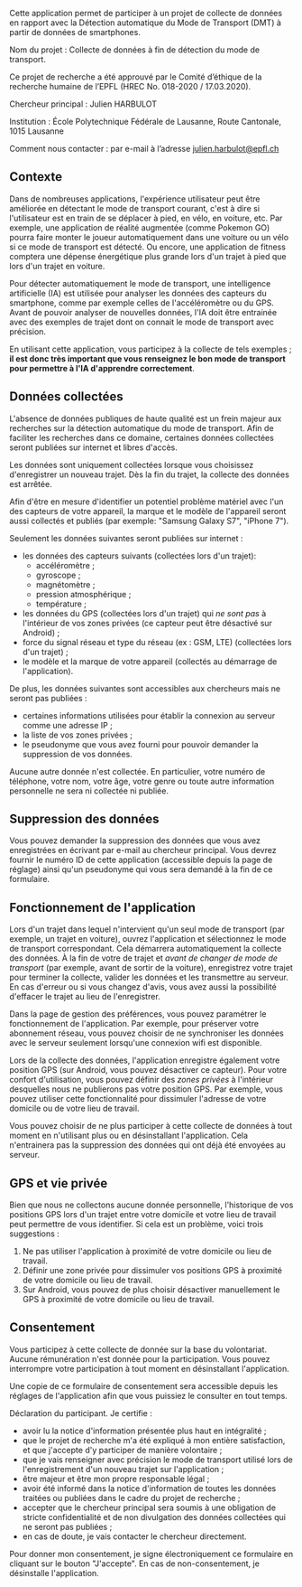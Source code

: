 Cette application permet de participer à un projet de collecte de données en rapport avec la Détection automatique du Mode de Transport (DMT) à partir de données de smartphones.

Nom du projet : Collecte de données à fin de détection du mode de transport.

Ce projet de recherche a été approuvé par le Comité d’éthique de la recherche humaine de l’EPFL
(HREC No.  018-2020 / 17.03.2020).

Chercheur principal : Julien HARBULOT

Institution : École Polytechnique Fédérale de Lausanne, Route Cantonale, 1015 Lausanne

Comment nous contacter : par e-mail à l’adresse julien.harbulot@epfl.ch

## Contexte

Dans de nombreuses applications, l'expérience utilisateur peut être améliorée en détectant le mode de transport courant, c'est à dire si l'utilisateur est en train de se déplacer à pied, en vélo, en voiture, etc. Par exemple, une application de réalité augmentée (comme Pokemon GO) pourra faire monter le joueur automatiquement dans une voiture ou un vélo si ce mode de transport est détecté. Ou encore, une application de fitness comptera une dépense énergétique plus grande lors d'un trajet à pied que lors d'un trajet en voiture.

Pour détecter automatiquement le mode de transport, une intelligence artificielle (IA) est utilisée pour analyser les données des capteurs du smartphone, comme par exemple celles de l'accéléromètre ou du GPS. Avant de pouvoir analyser de nouvelles données, l'IA doit être entrainée avec des exemples de trajet dont on connait le mode de transport avec précision. 

En utilisant cette application, vous participez à la collecte de tels exemples ; **il est donc très important que vous renseignez le bon mode de transport pour permettre à l'IA d'apprendre correctement**.



## Données collectées

L'absence de données publiques de haute qualité est un frein majeur aux recherches sur la détection automatique du mode de transport. Afin de faciliter les recherches dans ce domaine, certaines données collectées seront publiées sur internet et libres d'accès.

Les données sont uniquement collectées lorsque vous choisissez d'enregistrer un nouveau trajet. Dès la fin du trajet, la collecte des données est arrêtée.

Afin d'être en mesure d'identifier un potentiel problème matériel avec l'un des capteurs de votre appareil, la marque et le modèle de l'appareil seront aussi collectés et publiés (par exemple: "Samsung Galaxy S7", "iPhone 7").

Seulement les données suivantes seront publiées sur internet :

- les données des capteurs suivants (collectées lors d'un trajet):
  - accéléromètre ;
  - gyroscope ;
  - magnétomètre ; 
  - pression atmosphérique ;
  - température ;
- les données du GPS (collectées lors d'un trajet) qui *ne sont pas* à l'intérieur de vos zones privées (ce capteur peut être désactivé sur Android) ;
- force du signal réseau et type du réseau (ex : GSM, LTE) (collectées lors d'un trajet) ;
- le modèle et la marque de votre appareil (collectés au démarrage de l'application).

De plus, les données suivantes sont accessibles aux chercheurs mais ne seront pas publiées :

- certaines informations utilisées pour établir la connexion au serveur comme une adresse IP ;
- la liste de vos zones privées ;
- le pseudonyme que vous avez fourni pour pouvoir demander la suppression de vos données.

Aucune autre donnée n'est collectée. En particulier, votre numéro de téléphone, votre nom, votre âge, votre genre ou toute autre information personnelle ne sera ni collectée ni publiée.

## Suppression des données

Vous pouvez demander la suppression des données que vous avez enregistrées en écrivant par e-mail au chercheur principal. Vous devrez fournir le numéro ID de cette application (accessible depuis la page de réglage) ainsi qu'un pseudonyme qui vous sera demandé à la fin de ce formulaire.

## Fonctionnement de l'application

Lors d'un trajet dans lequel n'intervient qu'un seul mode de transport (par exemple, un trajet en voiture), ouvrez l'application et sélectionnez le mode de transport correspondant. Cela démarrera automatiquement la collecte des données. À la fin de votre de trajet et *avant de changer de mode de transport* (par exemple, avant de sortir de la voiture), enregistrez votre trajet pour terminer la collecte, valider les données et les transmettre au serveur. En cas d'erreur ou si vous changez d'avis, vous avez aussi la possibilité d'effacer le trajet au lieu de l'enregistrer.

Dans la page de gestion des préférences, vous pouvez paramétrer le fonctionnement de l'application. Par exemple, pour préserver votre abonnement réseau, vous pouvez choisir de ne synchroniser les données avec le serveur seulement lorsqu'une connexion wifi est disponible.

Lors de la collecte des données, l'application enregistre également votre position GPS (sur Android, vous pouvez désactiver ce capteur). Pour votre confort d'utilisation, vous pouvez définir des *zones privées* à l'intérieur desquelles nous ne publierons pas votre position GPS. Par exemple, vous pouvez utiliser cette fonctionnalité pour dissimuler l'adresse de votre domicile ou de votre lieu de travail.

Vous pouvez choisir de ne plus participer à cette collecte de données à tout moment en n'utilisant plus ou en désinstallant l'application. Cela n'entrainera pas la suppression des données qui ont déjà été envoyées au serveur.



## GPS et vie privée

Bien que nous ne collectons aucune donnée personnelle, l'historique de vos positions GPS lors d'un trajet entre votre domicile et votre lieu de travail peut permettre de vous identifier. Si cela est un problème, voici trois suggestions :

1. Ne pas utiliser l'application à proximité de votre domicile ou lieu de travail.
2. Définir une zone privée pour dissimuler vos positions GPS à proximité de votre domicile ou lieu de travail.
3. Sur Android, vous pouvez de plus choisir désactiver manuellement le GPS à proximité de votre domicile ou lieu de travail.



## Consentement

Vous participez à cette collecte de donnée sur la base du volontariat. Aucune rémunération n'est donnée pour la participation. Vous pouvez interrompre votre participation à tout moment en désinstallant l'application.

Une copie de ce formulaire de consentement sera accessible depuis les réglages de l'application afin que vous puissiez le consulter en tout temps.

Déclaration du participant. Je certifie :

- avoir lu la notice d'information présentée plus haut en intégralité ;
- que le projet de recherche m'a été expliqué à mon entière satisfaction, et que j'accepte d'y participer de manière volontaire ;
- que je vais renseigner avec précision le mode de transport utilisé lors de l'enregistrement d'un nouveau trajet sur l'application ;
- être majeur et être mon propre responsable légal ;
- avoir été informé dans la notice d'information de toutes les données traitées ou publiées dans le cadre du projet de recherche ;
- accepter que le chercheur principal sera soumis à une obligation de stricte confidentialité et de non divulgation des données collectées qui ne seront pas publiées ;
- en cas de doute, je vais contacter le chercheur directement.


Pour donner mon consentement, je signe électroniquement ce formulaire en cliquant sur le bouton "J'accepte". En cas de non-consentement, je désinstalle l'application.